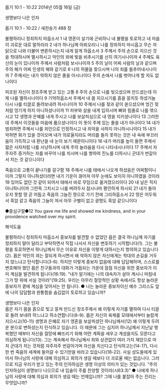 욥기 10:1 - 10:22 
2014년 05월 16일 (금)

생명보다 나은 인자



욥기 10:1 - 10:22 / 새찬송가 488 장


불평하리니 정죄하지 마옵소서
1 내 영혼이 살기에 곤비하니 내 불평을 토로하고 내 마음이 괴로운 대로 말하리라 2 내가 하나님께 아뢰오리니 나를 정죄하지 마시옵고 무슨 까닭으로 나와 더불어 변론하시는지 내게 알게 하옵소서 3 주께서 주의 손으로 지으신 것을 학대하시며 멸시하시고 악인의 꾀에 빛을 비추시기를 선히 여기시나이까 4 주께도 육신의 눈이 있나이까 주께서 사람처럼 보시나이까 5 주의 날이 어찌 사람의 날과 같으며 주의 해가 어찌 인생의 해와 같기로 6 나의 허물을 찾으시며 나의 죄를 들추어내시나이까 7 주께서는 내가 악하지 않은 줄을 아시나이다 주의 손에서 나를 벗어나게 할 자도 없나이다

피조된 자신이 창조주께 받고 있는 고통 
8 주의 손으로 나를 빚으셨으며 만드셨는데 이제 나를 멸하시나이다 9 기억하옵소서 주께서 내 몸 지으시기를 흙을 뭉치듯 하셨거늘 다시 나를 티끌로 돌려보내려 하시나이까 10 주께서 나를 젖과 같이 쏟으셨으며 엉긴 젖처럼 엉기게 하지 아니하셨나이까 11 피부와 살을 내게 입히시며 뼈와 힘줄로 나를 엮으시고 12 생명과 은혜를 내게 주시고 나를 보살피심으로 내 영을 지키셨나이다 13 그러한데 주께서 이것들을 마음에 품으셨나이다 이 뜻이 주께 있는 줄을 내가 아나이다 14 내가 범죄하면 주께서 나를 죄인으로 인정하시고 내 죄악을 사하지 아니하시나이다 15 내가 악하면 화가 있을 것이오며 내가 의로울지라도 머리를 들지 못하는 것은 내 속에 부끄러움이 가득하고 내 환난을 내 눈이 보기 때문이니이다 16 내가 머리를 높이 들면 주께서 젊은 사자처럼 나를 사냥하시며 내게 주의 놀라움을 다시 나타내시나이다 17 주께서 자주자주 증거하는 자를 바꾸어 나를 치시며 나를 향하여 진노를 더하시니 군대가 번갈아서 치는 것 같으니이다

죽음으로 고통이 끝나기를 갈구함
18 주께서 나를 태에서 나오게 하셨음은 어찌함이니이까 그렇지 아니하셨더라면 내가 기운이 끊어져 아무 눈에도 보이지 아니하였을 것이라 19 있어도 없던 것 같이 되어서 태에서 바로 무덤으로 옮겨졌으리이다 20 내 날은 적지 아니하니이까 그런즉 그치시고 나를 버려두사 잠시나마 평안하게 하시되 21 내가 돌아오지 못할 땅 곧 어둡고 죽음의 그늘진 땅으로 가기 전에 그리하옵소서 22 땅은 어두워서 흑암 같고 죽음의 그늘이 져서 아무 구별이 없고 광명도 흑암 같으니이다


●중심구절●12 You gave me life and showed me kindness, and in your providence watched over my spirit.

해석도움





불평하리니 정죄하지 마옵소서
중보자를 발견할 수 없었던 욥은 결국 하나님께 자기를 정죄하지 말아 달라고 부탁하면서 직접 나서서 자신을 변호하기 시작합니다(1). 그는 불평을 토로하면서 하나님께서 무슨 이유로 자신을 이렇게 대하시는지 항의하고 있습니다(2). 욥은 악인의 꾀는 잘되게 하시면서 왜 악하지 않은 자신에게는 학대의 손길을 거두지 않느냐고 탄식합니다(3-6). 하지만 이렇게 중보자 없음에 대해 답답해하며, 스스로를 변호해야 했던 욥은 친구들과의 대화가 거듭되는 가운데 점점 자신을 위한 중보자가 이미 계심을 발견하게 됩니다(16:19). “내가 알기에는 나의 대속자가 살아 계시니 마침내 그가 땅 위에 서실 것이라”(19:25). 우리는 아무리 절망적인 상황 속에서도 항상 놀라운 중보자가 곁에 계심을 잊어서는 안 됩니다. 
● 나는 놀라운 중보자이신 예수 그리스도 앞에 나의 답답함과 원통함을 숨김없이 토로하고 있습니까?

생명보다 나은 인자  
욥은 자기 몸을 흙으로 빚고 뭉쳐 만드신 창조주께서 왜 이렇게 자기를 멸하여 다시 티끌로 돌려 보내려 하느냐고 하소연합니다(8-9). 욥은 자신의 육체를 모태에서부터 놀랍게 지으시고(10-11) 생명과 은혜로 자기 영혼을 보살피셨던 하나님께서(12) 왜 이렇게 두려운 분으로 변하셨는지 탄식하고 있습니다. 이 때문에 그는 심지어 하나님께서 지난날 행복했던 때부터 자신을 절망에 빠뜨리기 위해 어떤 계획을 세우고 계셨을지도 모른다고 의심하게 됩니다(13). 그는 계속해서 하나님께서 죄와 상관없이 여러 가지 재앙으로 마치 군대가 치는 것처럼 자주자주 번갈아가며 자신을 치신다고 탄식하고는(14-17), 다시 한 번 죽음의 세계에 들어갈 수 있기만을 바라고 있습니다(18-22). 사실 성도들에게 있어서 하나님의 사랑에 대해 의심하고 회의가 생길 때보다 더 괴로울 때는 없습니다. 그러므로 지금 우리가 받고 있는 주의 인자하심은 생명 이상의 의미가 있는 것입니다. “주의 인자하심이 생명보다 나으므로 내 입술이 주를 찬양할 것이라(시63:3)” 
● 나에게 하나님의 사랑에 대해 의심과 회의가 생길 때는 언제입니까? 그때 나를 붙잡아 주는 진리는 무엇입니까?